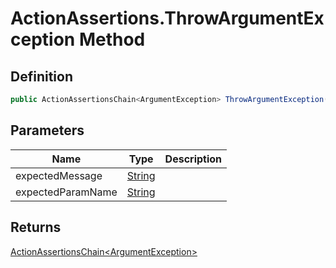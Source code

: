 # ActionAssertions.ThrowArgumentException Method
## Definition

```c#
public ActionAssertionsChain<ArgumentException> ThrowArgumentException(string expectedMessage, string expectedParamName);
```

## Parameters

| Name | Type | Description |
| ---- | ---- | ----------- |
| expectedMessage | [String](https://learn.microsoft.com/en-gb/dotnet/api/System.String) |  |
| expectedParamName | [String](https://learn.microsoft.com/en-gb/dotnet/api/System.String) |  |

## Returns

[ActionAssertionsChain&lt;ArgumentException&gt;](MrKWatkins.Assertions.ActionAssertionsChain-1.md)
